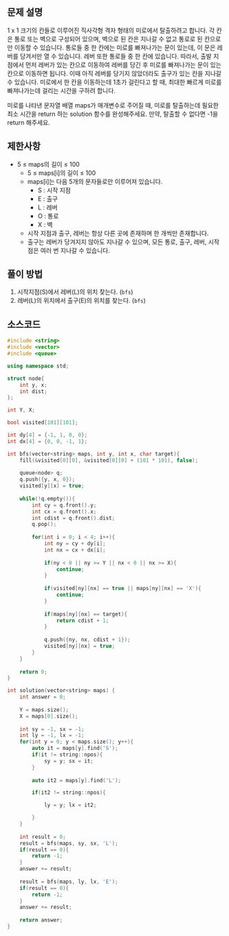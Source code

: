## 문제 설명
1 x 1 크기의 칸들로 이루어진 직사각형 격자 형태의 미로에서 탈출하려고 합니다. 각 칸은 통로 또는 벽으로 구성되어 있으며, 벽으로 된 칸은 지나갈 수 없고 통로로 된 칸으로만 이동할 수 있습니다. 통로들 중 한 칸에는 미로를 빠져나가는 문이 있는데, 이 문은 레버를 당겨서만 열 수 있습니다. 레버 또한 통로들 중 한 칸에 있습니다. 따라서, 출발 지점에서 먼저 레버가 있는 칸으로 이동하여 레버를 당긴 후 미로를 빠져나가는 문이 있는 칸으로 이동하면 됩니다. 이때 아직 레버를 당기지 않았더라도 출구가 있는 칸을 지나갈 수 있습니다. 미로에서 한 칸을 이동하는데 1초가 걸린다고 할 때, 최대한 빠르게 미로를 빠져나가는데 걸리는 시간을 구하려 합니다.

미로를 나타낸 문자열 배열 maps가 매개변수로 주어질 때, 미로를 탈출하는데 필요한 최소 시간을 return 하는 solution 함수를 완성해주세요. 만약, 탈출할 수 없다면 -1을 return 해주세요.


## 제한사항
- 5 ≤ maps의 길이 ≤ 100
   - 5 ≤ maps[i]의 길이 ≤ 100
   - maps[i]는 다음 5개의 문자들로만 이루어져 있습니다.
      - S : 시작 지점
      - E : 출구
      - L : 레버
      - O : 통로
      - X : 벽
   - 시작 지점과 출구, 레버는 항상 다른 곳에 존재하며 한 개씩만 존재합니다.
   - 출구는 레버가 당겨지지 않아도 지나갈 수 있으며, 모든 통로, 출구, 레버, 시작점은 여러 번 지나갈 수 있습니다.


## 풀이 방법
1. 시작지점(S)에서 레버(L)의 위치 찾는다. (`bfs`)
2. 레버(L)의 위치에서 출구(E)의 위치를 찾는다. (`bfs`)


## 소스코드
```c++
#include <string>
#include <vector>
#include <queue>

using namespace std;

struct node{
    int y, x;
    int dist;
};

int Y, X;

bool visited[101][101];

int dy[4] = {-1, 1, 0, 0};
int dx[4] = {0, 0, -1, 1};

int bfs(vector<string> maps, int y, int x, char target){
    fill(&visited[0][0], &visited[0][0] + (101 * 101), false);
    
    queue<node> q;
    q.push({y, x, 0});
    visited[y][x] = true;
    
    while(!q.empty()){
        int cy = q.front().y;
        int cx = q.front().x;
        int cdist = q.front().dist;
        q.pop();
        
        for(int i = 0; i < 4; i++){
            int ny = cy + dy[i];
            int nx = cx + dx[i];
            
            if(ny < 0 || ny >= Y || nx < 0 || nx >= X){
                continue;
            }
            
            if(visited[ny][nx] == true || maps[ny][nx] == 'X'){
                continue;
            }
            
            if(maps[ny][nx] == target){
                return cdist + 1;
            }
            
            q.push({ny, nx, cdist + 1});
            visited[ny][nx] = true;
        }
    }
    
    return 0;
}

int solution(vector<string> maps) {
    int answer = 0;
    
    Y = maps.size();
    X = maps[0].size();
    
    int sy = -1, sx = -1;
    int ly = -1, lx = -1;
    for(int y = 0; y < maps.size(); y++){
        auto it = maps[y].find('S');
        if(it != string::npos){
            sy = y; sx = it;
        }
        
        auto it2 = maps[y].find('L');

        if(it2 != string::npos){

            ly = y; lx = it2;

        }
    }
    
    int result = 0;
    result = bfs(maps, sy, sx, 'L');
    if(result == 0){
        return -1;
    }
    answer += result;
    
    result = bfs(maps, ly, lx, 'E');
    if(result == 0){
        return -1;
    }
    answer += result;
    
    return answer;
}
```